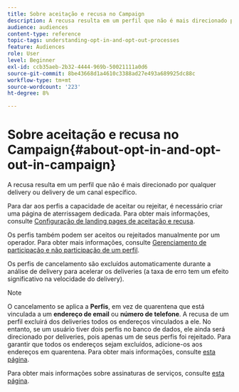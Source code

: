 ```yaml
---
title: Sobre aceitação e recusa no Campaign
description: A recusa resulta em um perfil que não é mais direcionado por qualquer delivery ou delivery de um canal específico.
audience: audiences
content-type: reference
topic-tags: understanding-opt-in-and-opt-out-processes
feature: Audiences
role: User
level: Beginner
exl-id: ccb35aeb-2b32-4444-969b-50021111a0d6
source-git-commit: 8be43668d1a4610c3388ad27e493a689925dc88c
workflow-type: tm+mt
source-wordcount: '223'
ht-degree: 8%

---
```


# Sobre aceitação e recusa no Campaign{#about-opt-in-and-opt-out-in-campaign}

A recusa resulta em um perfil que não é mais direcionado por qualquer delivery ou delivery de um canal específico.

Para dar aos perfis a capacidade de aceitar ou rejeitar, é necessário criar uma página de aterrissagem dedicada. Para obter mais informações, consulte [Configuração de landing pages de aceitação e recusa](../../audiences/using/managing-opt-in-and-opt-out-in-campaign.md#setting-up-opt-in-and-opt-out-landing-pages).

Os perfis também podem ser aceitos ou rejeitados manualmente por um operador. Para obter mais informações, consulte [Gerenciamento de participação e não participação de um perfil](../../audiences/using/managing-opt-in-and-opt-out-in-campaign.md#managing-opt-in-and-opt-out-from-a-profile).

Os perfis de cancelamento são excluídos automaticamente durante a análise de delivery para acelerar os deliveries (a taxa de erro tem um efeito significativo na velocidade do delivery).

>[!NOTE]
>
>O cancelamento se aplica a **Perfis**, em vez de quarentena que está vinculada a um **endereço de email** ou **número de telefone**. A recusa de um perfil excluirá dos deliveries todos os endereços vinculados a ele. No entanto, se um usuário tiver dois perfis no banco de dados, ele ainda será direcionado por deliveries, pois apenas um de seus perfis foi rejeitado. Para garantir que todos os endereços sejam excluídos, adicione-os aos endereços em quarentena. Para obter mais informações, consulte [esta página](../../sending/using/understanding-quarantine-management.md#identifying-quarantined-addresses-for-the-entire-platform).

Para obter mais informações sobre assinaturas de serviços, consulte [esta página](../../audiences/using/about-subscriptions.md).
